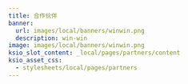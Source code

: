 ```yaml
---
title: 合作伙伴
banner:
  url: images/local/banners/winwin.png
  description: win-win
image: images/local/banners/winwin.png
ksio_slot_content: _local/pages/partners/content
ksio_asset_css:
  - stylesheets/local/pages/partners
---
```

